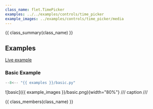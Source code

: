 ```yaml
---
class_name: flet.TimePicker
examples: ../../examples/controls/time_picker
example_images: ../examples/controls/time_picker/media
---
```


{{ class_summary(class_name) }}

## Examples

[Live example](https://flet-controls-gallery.fly.dev/dialogs/timepicker)

### Basic Example

```python
--8<-- "{{ examples }}/basic.py"
```

![basic]({{ example_images }}/basic.png){width="80%"}
/// caption
///

{{ class_members(class_name) }}
